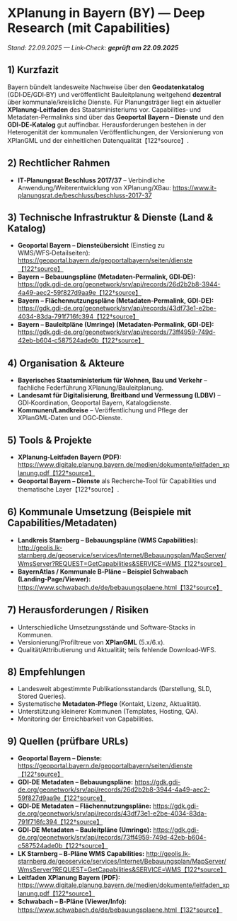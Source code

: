 # XPlanung in Bayern (BY) — Deep Research (mit Capabilities)
*Stand: 22.09.2025 — Link‑Check: **geprüft am 22.09.2025***

## 1) Kurzfazit
Bayern bündelt landesweite Nachweise über den **Geodatenkatalog** (GDI‑DE/GDI‑BY) und veröffentlicht Bauleitplanung weitgehend **dezentral** über kommunale/kreisliche Dienste. Für Planungsträger liegt ein aktueller **XPlanung‑Leitfaden** des Staatsministeriums vor. Capabilities‑ und Metadaten‑Permalinks sind über das **Geoportal Bayern – Dienste** und den **GDI‑DE‑Katalog** gut auffindbar. Herausforderungen bestehen in der Heterogenität der kommunalen Veröffentlichungen, der Versionierung von XPlanGML und der einheitlichen Datenqualität【122†source】.

## 2) Rechtlicher Rahmen
- **IT‑Planungsrat Beschluss 2017/37** – Verbindliche Anwendung/Weiterentwicklung von XPlanung/XBau: https://www.it-planungsrat.de/beschluss/beschluss-2017-37

## 3) Technische Infrastruktur & Dienste (Land & Katalog)
- **Geoportal Bayern – Diensteübersicht** (Einstieg zu WMS/WFS‑Detailseiten): https://geoportal.bayern.de/geoportalbayern/seiten/dienste【122†source】  
- **Bayern – Bebauungspläne (Metadaten‑Permalink, GDI‑DE):** https://gdk.gdi-de.org/geonetwork/srv/api/records/26d2b2b8-3944-4a49-aec2-59f827d9aa9e【122†source】  
- **Bayern – Flächennutzungspläne (Metadaten‑Permalink, GDI‑DE):** https://gdk.gdi-de.org/geonetwork/srv/api/records/43df73e1-e2be-4034-83da-791f716fc394【122†source】  
- **Bayern – Bauleitpläne (Umringe) (Metadaten‑Permalink, GDI‑DE):** https://gdk.gdi-de.org/geonetwork/srv/api/records/73ff4959-749d-42eb-b604-c587524ade0b【122†source】

## 4) Organisation & Akteure
- **Bayerisches Staatsministerium für Wohnen, Bau und Verkehr** – fachliche Federführung XPlanung/Bauleitplanung.  
- **Landesamt für Digitalisierung, Breitband und Vermessung (LDBV)** – GDI‑Koordination, Geoportal Bayern, Katalogdienste.  
- **Kommunen/Landkreise** – Veröffentlichung und Pflege der XPlanGML‑Daten und OGC‑Dienste.

## 5) Tools & Projekte
- **XPlanung‑Leitfaden Bayern (PDF):** https://www.digitale.planung.bayern.de/medien/dokumente/leitfaden_xplanung.pdf【122†source】  
- **Geoportal Bayern – Dienste** als Recherche‑Tool für Capabilities und thematische Layer【122†source】.

## 6) Kommunale Umsetzung (Beispiele mit Capabilities/Metadaten)
- **Landkreis Starnberg – Bebauungspläne (WMS Capabilities):**  
  http://geolis.lk-starnberg.de/geoservice/services/Internet/Bebauungsplan/MapServer/WmsServer?REQUEST=GetCapabilities&SERVICE=WMS【122†source】
- **BayernAtlas / Kommunale B‑Pläne – Beispiel Schwabach (Landing‑Page/Viewer):**  
  https://www.schwabach.de/de/bebauungsplaene.html【132†source】

## 7) Herausforderungen / Risiken
- Unterschiedliche Umsetzungsstände und Software‑Stacks in Kommunen.  
- Versionierung/Profiltreue von **XPlanGML** (5.x/6.x).  
- Qualität/Attributierung und Aktualität; teils fehlende Download‑WFS.

## 8) Empfehlungen
- Landesweit abgestimmte Publikationsstandards (Darstellung, SLD, Stored Queries).  
- Systematische **Metadaten‑Pflege** (Kontakt, Lizenz, Aktualität).  
- Unterstützung kleinerer Kommunen (Templates, Hosting, QA).  
- Monitoring der Erreichbarkeit von Capabilities.

## 9) Quellen (prüfbare URLs)
- **Geoportal Bayern – Dienste:** https://geoportal.bayern.de/geoportalbayern/seiten/dienste【122†source】  
- **GDI‑DE Metadaten – Bebauungspläne:** https://gdk.gdi-de.org/geonetwork/srv/api/records/26d2b2b8-3944-4a49-aec2-59f827d9aa9e【122†source】  
- **GDI‑DE Metadaten – Flächennutzungspläne:** https://gdk.gdi-de.org/geonetwork/srv/api/records/43df73e1-e2be-4034-83da-791f716fc394【122†source】  
- **GDI‑DE Metadaten – Bauleitpläne (Umringe):** https://gdk.gdi-de.org/geonetwork/srv/api/records/73ff4959-749d-42eb-b604-c587524ade0b【122†source】  
- **LK Starnberg – B‑Pläne WMS Capabilities:** http://geolis.lk-starnberg.de/geoservice/services/Internet/Bebauungsplan/MapServer/WmsServer?REQUEST=GetCapabilities&SERVICE=WMS【122†source】  
- **Leitfaden XPlanung Bayern (PDF):** https://www.digitale.planung.bayern.de/medien/dokumente/leitfaden_xplanung.pdf【122†source】  
- **Schwabach – B‑Pläne (Viewer/Info):** https://www.schwabach.de/de/bebauungsplaene.html【132†source】
